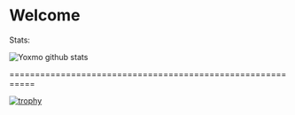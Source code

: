 # Welcome

Stats:

![Yoxmo github stats](https://github-readme-stats.vercel.app/api?username=yoxmo&show_icons=true&theme=tokyonight)

===========================================================

[![trophy](https://github-profile-trophy.vercel.app/?username=yoxmo&theme=nord&margin-w=15&margin-h=15&column=3)]()
